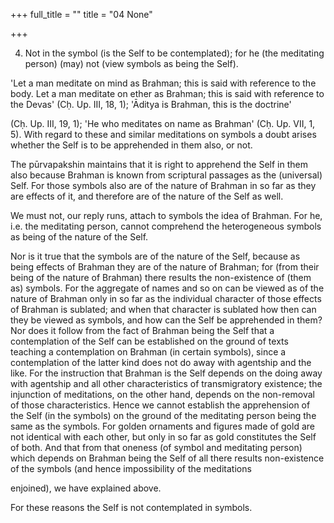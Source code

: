 +++
full_title = ""
title = "04 None"

+++


4. Not in the symbol (is the Self to be contemplated); for he (the meditating person) (may) not (view symbols as being the Self).

'Let a man meditate on mind as Brahman; this is said with reference to the body. Let a man meditate on ether as Brahman; this is said with reference to the Devas' (Cḥ. Up. III, 18, 1); 'Āditya is Brahman, this is the doctrine'

 (Cḥ. Up. III, 19, 1); 'He who meditates on name as Brahman' (Cḥ. Up. VII, 1, 5). With regard to these and similar meditations on symbols a doubt arises whether the Self is to be apprehended in them also, or not.

The pūrvapakshin maintains that it is right to apprehend the Self in them also because Brahman is known from scriptural passages as the (universal) Self. For those symbols also are of the nature of Brahman in so far as they are effects of it, and therefore are of the nature of the Self as well.

We must not, our reply runs, attach to symbols the idea of Brahman. For he, i.e. the meditating person, cannot comprehend the heterogeneous symbols as being of the nature of the Self.

Nor is it true that the symbols are of the nature of the Self, because as being effects of Brahman they are of the nature of Brahman; for (from their being of the nature of Brahman) there results the non-existence of (them as) symbols. For the aggregate of names and so on can be viewed as of the nature of Brahman only in so far as the individual character of those effects of Brahman is sublated; and when that character is sublated how then can they be viewed as symbols, and how can the Self be apprehended in them? Nor does it follow from the fact of Brahman being the Self that a contemplation of the Self can be established on the ground of texts teaching a contemplation on Brahman (in certain symbols), since a contemplation of the latter kind does not do away with agentship and the like. For the instruction that Brahman is the Self depends on the doing away with agentship and all other characteristics of transmigratory existence; the injunction of meditations, on the other hand, depends on the non-removal of those characteristics. Hence we cannot establish the apprehension of the Self (in the symbols) on the ground of the meditating person being the same as the symbols. For golden ornaments and figures made of gold are not identical with each other, but only in so far as gold constitutes the Self of both. And that from that oneness (of symbol and meditating person) which depends on Brahman being the Self of all there results non-existence of the symbols (and hence impossibility of the meditations

enjoined), we have explained above.

For these reasons the Self is not contemplated in symbols.

